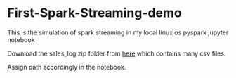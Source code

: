 # First-Spark-Streaming-demo
This is the simulation of spark streaming in my local linux os pyspark jupyter notebook

Download the sales_log zip folder from [here](https://github.com/bsullins/bensullins.com-freebies/tree/f74eb037ba4284596f3879aa804c9e4ebca00716) which contains many csv files.

Assign path accordingly in the notebook.

